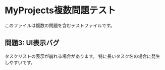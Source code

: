 # MyProjects複数問題テスト

このファイルは複数の問題を含むテストファイルです。

## 問題3: UI表示バグ

タスクリストの表示が崩れる場合があります。
特に長いタスク名の場合に発生しやすいです。


